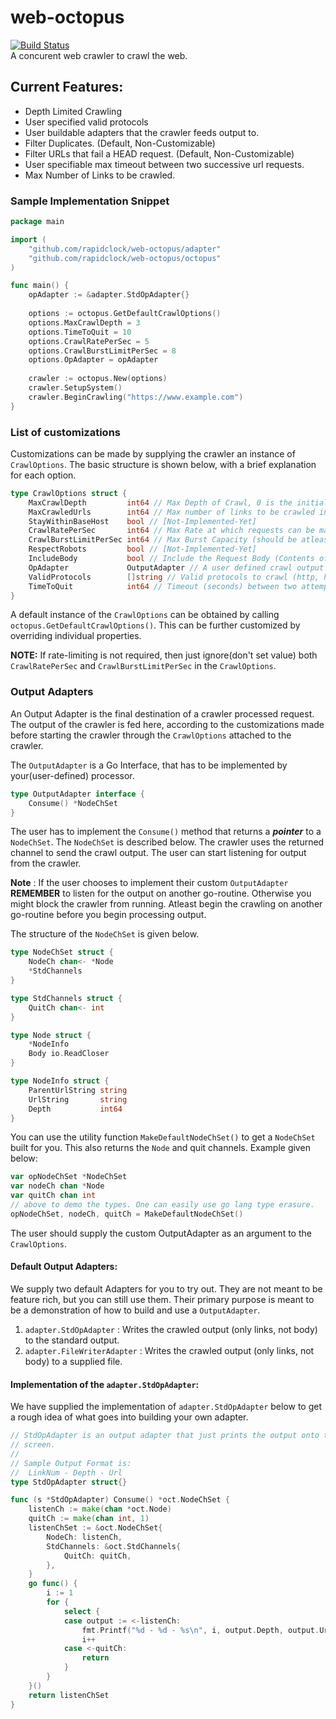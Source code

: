 # web-octopus
[![Build Status](https://travis-ci.com/rapidclock/web-octopus.svg?token=hJhLfHtyz41UyuLTTdFx&branch=master)](https://travis-ci.com/rapidclock/web-octopus)
<br>
A concurent web crawler to crawl the web.

## Current Features:
- Depth Limited Crawling
- User specified valid protocols
- User buildable adapters that the crawler feeds output to.
- Filter Duplicates. (Default, Non-Customizable)
- Filter URLs that fail a HEAD request. (Default, Non-Customizable)
- User specifiable max timeout between two successive url requests.
- Max Number of Links to be crawled.


### Sample Implementation Snippet

```go
package main

import (
	"github.com/rapidclock/web-octopus/adapter"
	"github.com/rapidclock/web-octopus/octopus"
)

func main() {
	opAdapter := &adapter.StdOpAdapter{}
	
	options := octopus.GetDefaultCrawlOptions()
	options.MaxCrawlDepth = 3
	options.TimeToQuit = 10
	options.CrawlRatePerSec = 5
	options.CrawlBurstLimitPerSec = 8
	options.OpAdapter = opAdapter
	
	crawler := octopus.New(options)
	crawler.SetupSystem()
	crawler.BeginCrawling("https://www.example.com")
}
```

### List of customizations

Customizations can be made by supplying the crawler an instance of `CrawlOptions`. The basic structure is shown below, with a brief explanation for each option.

```go
type CrawlOptions struct {
	MaxCrawlDepth         int64 // Max Depth of Crawl, 0 is the initial link.
	MaxCrawledUrls        int64 // Max number of links to be crawled in total.
	StayWithinBaseHost    bool // [Not-Implemented-Yet]
	CrawlRatePerSec       int64 // Max Rate at which requests can be made (req/sec).
	CrawlBurstLimitPerSec int64 // Max Burst Capacity (should be atleast the crawl rate).
	RespectRobots         bool // [Not-Implemented-Yet]
	IncludeBody           bool // Include the Request Body (Contents of the web page) in the result of the crawl.
	OpAdapter             OutputAdapter // A user defined crawl output handler (See next section for info).
	ValidProtocols        []string // Valid protocols to crawl (http, https, ftp, etc.)
	TimeToQuit            int64 // Timeout (seconds) between two attempts or requests, before the crawler quits.
}
```

A default instance of the `CrawlOptions` can be obtained by calling `octopus.GetDefaultCrawlOptions()`. This can be further customized by overriding individual properties.

**NOTE:** If rate-limiting is not required, then just ignore(don't set value) both `CrawlRatePerSec` and `CrawlBurstLimitPerSec` in the `CrawlOptions`.

### Output Adapters

An Output Adapter is the final destination of a crawler processed request. The output of the crawler is fed here, according to the customizations made before starting the crawler through the `CrawlOptions` attached to the crawler.

The `OutputAdapter` is a Go Interface, that has to be implemented by your(user-defined) processor.

```go
type OutputAdapter interface {
	Consume() *NodeChSet
}
```

The user has to implement the `Consume()` method that returns a __*pointer*__ to a `NodeChSet`. The `NodeChSet` is described below. The crawler uses the returned channel to send the crawl output. The user can start listening for output from the crawler.

**Note** : If the user chooses to implement their custom `OutputAdapter` **REMEMBER** to listen for the output on another go-routine. Otherwise you might block the crawler from running. Atleast begin the crawling on another go-routine before you begin processing output.

The structure of the `NodeChSet` is given below.

```go
type NodeChSet struct {
	NodeCh chan<- *Node
	*StdChannels
}

type StdChannels struct {
	QuitCh chan<- int
}

type Node struct {
	*NodeInfo
	Body io.ReadCloser
}

type NodeInfo struct {
	ParentUrlString string
	UrlString       string
	Depth           int64
}
```

You can use the utility function `MakeDefaultNodeChSet()` to get a `NodeChSet` built for you. This also returns the `Node` and quit channels. Example given below:

```go
var opNodeChSet *NodeChSet
var nodeCh chan *Node
var quitCh chan int
// above to demo the types. One can easily use go lang type erasure.
opNodeChSet, nodeCh, quitCh = MakeDefaultNodeChSet()
```

The user should supply the custom OutputAdapter as an argument to the `CrawlOptions`.

#### Default Output Adapters:

We supply two default Adapters for you to try out. They are not meant to be feature rich, but you can still use them. Their primary purpose is meant to be a demonstration of how to build and use a `OutputAdapter`.

1. `adapter.StdOpAdapter` : Writes the crawled output (only links, not body) to the standard output.
1. `adapter.FileWriterAdapter` : Writes the crawled output (only links, not body) to a supplied file.

#### Implementation of the `adapter.StdOpAdapter`:
We have supplied the implementation of `adapter.StdOpAdapter` below to get a rough idea of what goes into building your own adapter.

```go
// StdOpAdapter is an output adapter that just prints the output onto the
// screen.
//
// Sample Output Format is:
// 	LinkNum - Depth - Url
type StdOpAdapter struct{}

func (s *StdOpAdapter) Consume() *oct.NodeChSet {
	listenCh := make(chan *oct.Node)
	quitCh := make(chan int, 1)
	listenChSet := &oct.NodeChSet{
		NodeCh: listenCh,
		StdChannels: &oct.StdChannels{
			QuitCh: quitCh,
		},
	}
	go func() {
		i := 1
		for {
			select {
			case output := <-listenCh:
				fmt.Printf("%d - %d - %s\n", i, output.Depth, output.UrlString)
				i++
			case <-quitCh:
				return
			}
		}
	}()
	return listenChSet
}
```
